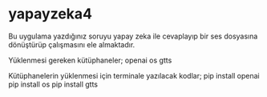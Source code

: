 # yapayzeka4

Bu uygulama yazdığınız soruyu yapay zeka ile cevaplayıp bir ses dosyasına dönüştürüp çalışmasını ele almaktadır.

Yüklenmesi gereken kütüphaneler;
openai
os
gtts

Kütüphanelerin yüklenmesi için terminale yazılacak kodlar;
pip install openai
pip install os
pip install gtts
